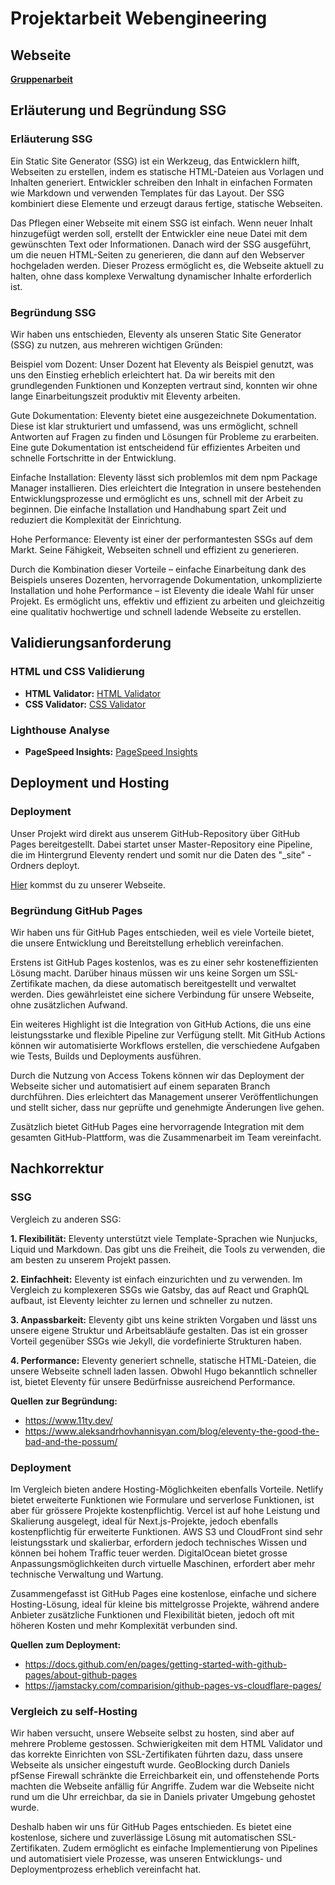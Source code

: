 # Projektarbeit Webengineering

## Webseite
**[Gruppenarbeit](https://dfahrni.github.io/SSG-11thy/)**

## Erläuterung und Begründung SSG

### Erläuterung SSG
Ein Static Site Generator (SSG) ist ein Werkzeug, das Entwicklern hilft, Webseiten zu erstellen, indem es statische HTML-Dateien aus Vorlagen und Inhalten generiert. Entwickler schreiben den Inhalt in einfachen Formaten wie Markdown und verwenden Templates für das Layout. Der SSG kombiniert diese Elemente und erzeugt daraus fertige, statische Webseiten.

Das Pflegen einer Webseite mit einem SSG ist einfach. Wenn neuer Inhalt hinzugefügt werden soll, erstellt der Entwickler eine neue Datei mit dem gewünschten Text oder Informationen. Danach wird der SSG ausgeführt, um die neuen HTML-Seiten zu generieren, die dann auf den Webserver hochgeladen werden. Dieser Prozess ermöglicht es, die Webseite aktuell zu halten, ohne dass komplexe Verwaltung dynamischer Inhalte erforderlich ist.

### Begründung SSG
Wir haben uns entschieden, Eleventy als unseren Static Site Generator (SSG) zu nutzen, aus mehreren wichtigen Gründen:

Beispiel vom Dozent: Unser Dozent hat Eleventy als Beispiel genutzt, was uns den Einstieg erheblich erleichtert hat. Da wir bereits mit den grundlegenden Funktionen und Konzepten vertraut sind, konnten wir ohne lange Einarbeitungszeit produktiv mit Eleventy arbeiten.

Gute Dokumentation: Eleventy bietet eine ausgezeichnete Dokumentation. Diese ist klar strukturiert und umfassend, was uns ermöglicht, schnell Antworten auf Fragen zu finden und Lösungen für Probleme zu erarbeiten. Eine gute Dokumentation ist entscheidend für effizientes Arbeiten und schnelle Fortschritte in der Entwicklung.

Einfache Installation: Eleventy lässt sich problemlos mit dem npm Package Manager installieren. Dies erleichtert die Integration in unsere bestehenden Entwicklungsprozesse und ermöglicht es uns, schnell mit der Arbeit zu beginnen. Die einfache Installation und Handhabung spart Zeit und reduziert die Komplexität der Einrichtung.

Hohe Performance: Eleventy ist einer der performantesten SSGs auf dem Markt. Seine Fähigkeit, Webseiten schnell und effizient zu generieren.

Durch die Kombination dieser Vorteile – einfache Einarbeitung dank des Beispiels unseres Dozenten, hervorragende Dokumentation, unkomplizierte Installation und hohe Performance – ist Eleventy die ideale Wahl für unser Projekt. Es ermöglicht uns, effektiv und effizient zu arbeiten und gleichzeitig eine qualitativ hochwertige und schnell ladende Webseite zu erstellen.

## Validierungsanforderung

### HTML und CSS Validierung
- **HTML Validator:** [HTML Validator](https://validator.w3.org/nu/?doc=https%3A%2F%2Fdfahrni.github.io%2FSSG-11thy%2F)
- **CSS Validator:** [CSS Validator](https://jigsaw.w3.org/css-validator/validator?uri=https%3A%2F%2Fdfahrni.github.io%2FSSG-11thy%2F&profile=css3svg&usermedium=all&warning=1&vextwarning=&lang=de)

### Lighthouse Analyse
- **PageSpeed Insights:** [PageSpeed Insights](https://pagespeed.web.dev/analysis/https-dfahrni-github-io-SSG-11thy/u6dwkbf8bt?form_factor=mobile)

## Deployment und Hosting

### Deployment
Unser Projekt wird direkt aus unserem GitHub-Repository über GitHub Pages bereitgestellt. Dabei startet unser Master-Repository eine Pipeline, die im Hintergrund Eleventy rendert und somit nur die Daten des "_site" -Ordners deployt.

[Hier](https://dfahrni.github.io/SSG-11thy/) kommst du zu unserer Webseite.

### Begründung GitHub Pages
Wir haben uns für GitHub Pages entschieden, weil es viele Vorteile bietet, die unsere Entwicklung und Bereitstellung erheblich vereinfachen.

Erstens ist GitHub Pages kostenlos, was es zu einer sehr kosteneffizienten Lösung macht. Darüber hinaus müssen wir uns keine Sorgen um SSL-Zertifikate machen, da diese automatisch bereitgestellt und verwaltet werden. Dies gewährleistet eine sichere Verbindung für unsere Webseite, ohne zusätzlichen Aufwand.

Ein weiteres Highlight ist die Integration von GitHub Actions, die uns eine leistungsstarke und flexible Pipeline zur Verfügung stellt. Mit GitHub Actions können wir automatisierte Workflows erstellen, die verschiedene Aufgaben wie Tests, Builds und Deployments ausführen.

Durch die Nutzung von Access Tokens können wir das Deployment der Webseite sicher und automatisiert auf einem separaten Branch durchführen. Dies erleichtert das Management unserer Veröffentlichungen und stellt sicher, dass nur geprüfte und genehmigte Änderungen live gehen.

Zusätzlich bietet GitHub Pages eine hervorragende Integration mit dem gesamten GitHub-Plattform, was die Zusammenarbeit im Team vereinfacht.

## Nachkorrektur

### SSG
Vergleich zu anderen SSG:

**1. Flexibilität:** Eleventy unterstützt viele Template-Sprachen wie Nunjucks, Liquid und Markdown. Das gibt uns die Freiheit, die Tools zu verwenden, die am besten zu unserem Projekt passen.

**2. Einfachheit:** Eleventy ist einfach einzurichten und zu verwenden. Im Vergleich zu komplexeren SSGs wie Gatsby, das auf React und GraphQL aufbaut, ist Eleventy leichter zu lernen und schneller zu nutzen.

**3. Anpassbarkeit:** Eleventy gibt uns keine strikten Vorgaben und lässt uns unsere eigene Struktur und Arbeitsabläufe gestalten. Das ist ein grosser Vorteil gegenüber SSGs wie Jekyll, die vordefinierte Strukturen haben.

**4. Performance:** Eleventy generiert schnelle, statische HTML-Dateien, die unsere Webseite schnell laden lassen. Obwohl Hugo bekanntlich schneller ist, bietet Eleventy für unsere Bedürfnisse ausreichend Performance.

**Quellen zur Begründung:**
- https://www.11ty.dev/
- https://www.aleksandrhovhannisyan.com/blog/eleventy-the-good-the-bad-and-the-possum/

### Deployment
Im Vergleich bieten andere Hosting-Möglichkeiten ebenfalls Vorteile. Netlify bietet erweiterte Funktionen wie Formulare und serverlose Funktionen, ist aber für grössere Projekte kostenpflichtig. Vercel ist auf hohe Leistung und Skalierung ausgelegt, ideal für Next.js-Projekte, jedoch ebenfalls kostenpflichtig für erweiterte Funktionen. AWS S3 und CloudFront sind sehr leistungsstark und skalierbar, erfordern jedoch technisches Wissen und können bei hohem Traffic teuer werden. DigitalOcean bietet grosse Anpassungsmöglichkeiten durch virtuelle Maschinen, erfordert aber mehr technische Verwaltung und Wartung.

Zusammengefasst ist GitHub Pages eine kostenlose, einfache und sichere Hosting-Lösung, ideal für kleine bis mittelgrosse Projekte, während andere Anbieter zusätzliche Funktionen und Flexibilität bieten, jedoch oft mit höheren Kosten und mehr Komplexität verbunden sind.

**Quellen zum Deployment:**
- https://docs.github.com/en/pages/getting-started-with-github-pages/about-github-pages
- https://jamstacky.com/comparision/github-pages-vs-cloudflare-pages/

### Vergleich zu self-Hosting

Wir haben versucht, unsere Webseite selbst zu hosten, sind aber auf mehrere Probleme gestossen. Schwierigkeiten mit dem HTML Validator und das korrekte Einrichten von SSL-Zertifikaten führten dazu, dass unsere Webseite als unsicher eingestuft wurde. GeoBlocking durch Daniels pfSense Firewall schränkte die Erreichbarkeit ein, und offenstehende Ports machten die Webseite anfällig für Angriffe. Zudem war die Webseite nicht rund um die Uhr erreichbar, da sie in Daniels privater Umgebung gehostet wurde.

Deshalb haben wir uns für GitHub Pages entschieden. Es bietet eine kostenlose, sichere und zuverlässige Lösung mit automatischen SSL-Zertifikaten. Zudem ermöglicht es einfache Implementierung von Pipelines und automatisiert viele Prozesse, was unseren Entwicklungs- und Deploymentprozess erheblich vereinfacht hat.